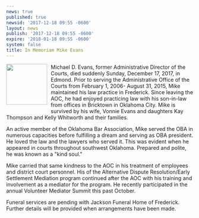 ```yaml
---
news: true
published: true
newsid: '2017-12-18 09:55 -0600'
layout: news
publish: '2017-12-18 09:55 -0600'
expire: '2018-01-18 09:55 -0600'
system: false
title: In Memoriam Mike Evans
---
```

<img style="width: 110px; float: left; margin: 0 10px 10px 0;" src="http://www.oscn.net/images/news/mike-evans.jpg" />Michael D. Evans, former Administrative Director of the Courts, died suddenly Sunday, December 17, 2017, in Edmond. Prior to serving the Administrative Office of the Courts from February 1, 2006- August 31, 2015, Mike maintained his law practice in Frederick. Since leaving the AOC, he had enjoyed practicing law with his son-in-law from offices in Bricktown in Oklahoma City. Mike is survived by his wife, Vonnie Evans and daughters Kay Thompson and Kelly Whitworth and their families.

An active member of the Oklahoma Bar Association, Mike served the OBA in numerous capacities before fulfilling a dream and serving as OBA president. He loved the law and the lawyers who served it.  This was evident when he appeared in courts throughout southwest Oklahoma. Prepared and polite, he was known as a "kind soul." 

Mike carried that same kindness to the AOC in his treatment of employees and district court personnel.  His of the Alternative Dispute Resolution/Early Settlement Mediation program continued after the AOC with his training and involvement as a mediator for the program. He recently participated in the annual Volunteer Mediator Summit this past October.

Funeral services are pending with Jackson Funeral Home of Frederick.  Further details will be provided when arrangements have been made.
